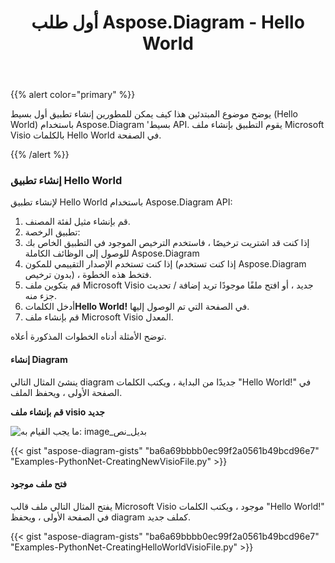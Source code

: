 ﻿---
title: أول طلب Aspose.Diagram - Hello World
type: docs
weight: 30
url: /ar/python-net/your-first-aspose-diagram-application-hello-world/
---
{{% alert color="primary" %}}

يوضح موضوع المبتدئين هذا كيف يمكن للمطورين إنشاء تطبيق أول بسيط (Hello World) باستخدام Aspose.Diagram 'بسيط API. يقوم التطبيق بإنشاء ملف Microsoft Visio بالكلمات Hello World في الصفحة.

{{% /alert %}}

### **إنشاء تطبيق Hello World**

لإنشاء تطبيق Hello World باستخدام Aspose.Diagram API:

1. قم بإنشاء مثيل لفئة المصنف.
1. تطبيق الرخصة:
 1. إذا كنت قد اشتريت ترخيصًا ، فاستخدم الترخيص الموجود في التطبيق الخاص بك للوصول إلى الوظائف الكاملة Aspose.Diagram
 1. إذا كنت تستخدم الإصدار التقييمي للمكون (إذا كنت تستخدم Aspose.Diagram بدون ترخيص) ، فتخط هذه الخطوة.
1. قم بتكوين ملف Microsoft Visio جديد ، أو افتح ملفًا موجودًا تريد إضافة / تحديث جزء منه.
1.  أدخل الكلمات**Hello World!** في الصفحة التي تم الوصول إليها.
1. قم بإنشاء ملف Microsoft Visio المعدل.

توضح الأمثلة أدناه الخطوات المذكورة أعلاه.

#### **إنشاء Diagram**

ينشئ المثال التالي diagram جديدًا من البداية ، ويكتب الكلمات "Hello World!" في الصفحة الأولى ، ويحفظ الملف.

**قم بإنشاء ملف visio جديد** 

![ما يجب القيام به: image_بديل_نص](your-first-aspose-diagram-application-hello-world_1.png)

{{< gist "aspose-diagram-gists" "ba6a69bbbb0ec99f2a0561b49bcd96e7" "Examples-PythonNet-CreatingNewVisioFile.py" >}}

#### **فتح ملف موجود**

يفتح المثال التالي ملف قالب Microsoft Visio موجود ، ويكتب الكلمات "Hello World!" في الصفحة الأولى ، ويحفظ diagram كملف جديد.

{{< gist "aspose-diagram-gists" "ba6a69bbbb0ec99f2a0561b49bcd96e7" "Examples-PythonNet-CreatingHelloWorldVisioFile.py" >}}
